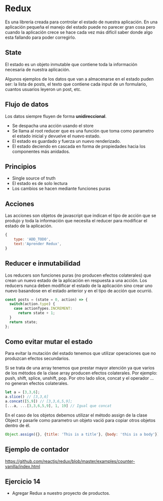 # Redux
Es una librería creada para controlar el estado de nuestra aplicación. En una aplicación pequeña el manejo del estado puede no parecer gran cosa pero cuando la aplicación crece se hace cada vez más difícil saber donde algo esta fallando para poder corregirlo. 

## State
El estado es un objeto inmutable que contiene toda la información necesaria de nuestra aplicación.

Algunos ejemplos de los datos que van a almacenarse en el estado puden ser: la lista de posts, el texto que contiene cada input de un formulario, cuantos usuarios leyeron un post, etc.

## Flujo de datos
Los datos siempre fluyen de forma **unidireccional**. 
- Se despacha una acción usando el store
- Se llama al root reducer que es una función que toma como parametro el estado inicial y devuelve el nuevo estado.
- El estado es guardado y fuerza un nuevo renderizado.
- El estado deciendo en cascada en forma de propiedades hacia los componentes más anidados.

## Principios
- Single source of truth
- El estado es de solo lectura
- Los cambios se hacen mediante funciones puras

## Acciones
Las acciones son objetos de javascript que indican el tipo de acción que se produjo y toda la información que necesita el reducer para modificar el estado de la aplicación.

```javascript
{
    type: 'ADD_TODO',
    text:'Aprender Redux',
}
```

## Reducer e inmutabilidad
Los reducers son funciones puras (no producen efectos colaterales) que crean un nuevo estado de la aplicación en respuesta a una acción. Los reducers nunca deben modificar el estado de la aplicación sino crear uno nuevo basandose en el estado anterior y en el tipo de acción que ocurrió.


```javascript
const posts = (state = 0, action) => {
  switch(action.type) {
    case actionTypes.INCREMENT:
      return state + 1;
  }
  return state;
};
```

## Como evitar mutar el estado
Para evitar la mutación del estado tenemos que utilizar operaciones que no produzcan efectos secundarios. 

Si se trata de una array tenemos que prestar mayor atención ya que varios de los métodos de la clase array producen efectos colaterales. Por ejemplo: push, shift, splice, unshift, pop. Por otro lado slice, concat y el operador ... no generan efectos colaterales.

```javascript
let a = [3,3,6];
a.slice() // [3,3,6]
a.concat([5,9]) // [3,3,6,5,9];
[...a, ...[3,3,6,5,9], 1, 19] // Igual que concat
```

En el caso de los objetos debemos utilizar el método assign de la clase Object y pasarle como parametro un objeto vació para copiar otros objetos dentro de él.

```javascript
Object.assign({}, {title: 'This is a title'}, {body: 'this is a body'});
```

## Ejemplo de contador
https://github.com/reactjs/redux/blob/master/examples/counter-vanilla/index.html

## Ejercicio 14
- Agregar Redux a nuestro proyecto de productos.